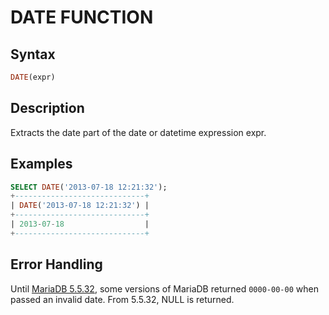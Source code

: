 # DATE FUNCTION

## Syntax

```sql
DATE(expr)
```

## Description

Extracts the date part of the date or datetime expression expr.

## Examples

```sql
SELECT DATE('2013-07-18 12:21:32');
+-----------------------------+
| DATE('2013-07-18 12:21:32') |
+-----------------------------+
| 2013-07-18                  |
+-----------------------------+
```

## Error Handling

Until [MariaDB 5.5.32](/kb/en/mariadb-5532-release-notes/), some versions of MariaDB returned `0000-00-00` when passed an invalid date. From 5.5.32, NULL is returned.